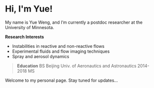# Hi, I'm Yue! 
My name is Yue Weng, and I’m currently a postdoc researcher at the University of Minnesota. 

**Research Interests**
- Instabilities in reactive and non-reactive flows 
- Experimental fluids and flow imaging techniques 
- Spray and aerosol dynamics 

> **Education** 
> BS Beijing Univ. of Aeronautics and Astronautics 2014-2018 
> MS 

Welcome to my personal page. Stay tuned for updates...
